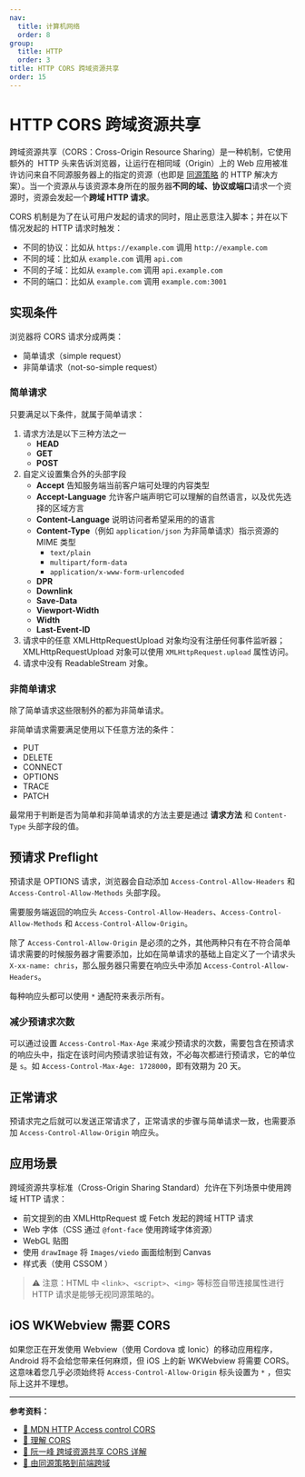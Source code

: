 ```yaml
---
nav:
  title: 计算机网络
  order: 8
group:
  title: HTTP
  order: 3
title: HTTP CORS 跨域资源共享
order: 15
---
```


# HTTP CORS 跨域资源共享

跨域资源共享（CORS：Cross-Origin Resource Sharing）是一种机制，它使用额外的  HTTP 头来告诉浏览器，让运行在相同域（Origin）上的 Web 应用被准许访问来自不同源服务器上的指定的资源（也即是 [同源策略](../frontend-security/same-origin-policy) 的 HTTP 解决方案）。当一个资源从与该资源本身所在的服务器**不同的域、协议或端口**请求一个资源时，资源会发起一个**跨域 HTTP 请求**。

CORS 机制是为了在认可用户发起的请求的同时，阻止恶意注入脚本；并在以下情况发起的 HTTP 请求时触发：

- 不同的协议：比如从 `https://example.com` 调用 `http://example.com`
- 不同的域：比如从 `example.com` 调用 `api.com`
- 不同的子域：比如从 `example.com` 调用 `api.example.com`
- 不同的端口：比如从 `example.com` 调用 `example.com:3001`

## 实现条件

浏览器将 CORS 请求分成两类：

- 简单请求（simple request）
- 非简单请求（not-so-simple request）

### 简单请求

只要满足以下条件，就属于简单请求：

1. 请求方法是以下三种方法之一
   - **HEAD**
   - **GET**
   - **POST**
2. 自定义设置集合外的头部字段
   - **Accept** 告知服务端当前客户端可处理的内容类型
   - **Accept-Language** 允许客户端声明它可以理解的自然语言，以及优先选择的区域方言
   - **Content-Language** 说明访问者希望采用的的语言
   - **Content-Type**（例如 `application/json` 为非简单请求）指示资源的 MIME 类型
     - `text/plain`
     - `multipart/form-data`
     - `application/x-www-form-urlencoded`
   - **DPR**
   - **Downlink**
   - **Save-Data**
   - **Viewport-Width**
   - **Width**
   - **Last-Event-ID**
3. 请求中的任意 XMLHttpRequestUpload 对象均没有注册任何事件监听器；XMLHttpRequestUpload 对象可以使用 `XMLHttpRequest.upload` 属性访问。
4. 请求中没有 ReadableStream 对象。

### 非简单请求

除了简单请求这些限制外的都为非简单请求。

非简单请求需要满足使用以下任意方法的条件：

- PUT
- DELETE
- CONNECT
- OPTIONS
- TRACE
- PATCH

最常用于判断是否为简单和非简单请求的方法主要是通过 **请求方法** 和 `Content-Type` 头部字段的值。

## 预请求 Preflight

预请求是 OPTIONS 请求，浏览器会自动添加 `Access-Control-Allow-Headers` 和 `Access-Control-Allow-Methods` 头部字段。

需要服务端返回的响应头 `Access-Control-Allow-Headers`、`Access-Control-Allow-Methods` 和 `Access-Control-Allow-Origin`。

除了 `Access-Control-Allow-Origin` 是必须的之外，其他两种只有在不符合简单请求需要的时候服务器才需要添加，比如在简单请求的基础上自定义了一个请求头 `X-xx-name: chris`，那么服务器只需要在响应头中添加 `Access-Control-Allow-Headers`。

每种响应头都可以使用 `*` 通配符来表示所有。

### 减少预请求次数

可以通过设置 `Access-Control-Max-Age` 来减少预请求的次数，需要包含在预请求的响应头中，指定在该时间内预请求验证有效，不必每次都进行预请求，它的单位是 `s`。如 `Access-Control-Max-Age: 1728000`，即有效期为 20 天。

## 正常请求

预请求完之后就可以发送正常请求了，正常请求的步骤与简单请求一致，也需要添加 `Access-Control-Allow-Origin` 响应头。

## 应用场景

跨域资源共享标准（Cross-Origin Sharing Standard）允许在下列场景中使用跨域 HTTP 请求：

- 前文提到的由 XMLHttpRequest 或 Fetch 发起的跨域 HTTP 请求
- Web 字体（CSS 通过 `@font-face` 使用跨域字体资源）
- WebGL 贴图
- 使用 `drawImage` 将 `Images/viedo` 画面绘制到 Canvas
- 样式表（使用 CSSOM ）

> ⚠️ 注意：HTML 中 `<link>`、`<script>`、`<img>` 等标签自带连接属性进行 HTTP 请求是能够无视同源策略的。

## iOS WKWebview 需要 CORS

如果您正在开发使用 Webview（使用 Cordova 或 Ionic）的移动应用程序，Android 将不会给您带来任何麻烦，但 iOS 上的新 WKWebview 将需要 CORS。这意味着您几乎必须始终将 `Access-Control-Allow-Origin` 标头设置为 `*` ，但实际上这并不理想。

---

**参考资料：**

- [📖 MDN HTTP Access control CORS](https://developer.mozilla.org/zh-CN/docs/Web/HTTP/Access_control_CORS)
- [📝 理解 CORS](https://juejin.im/post/5a97b5a3f265da23766ab19a)
- [📝 阮一峰 跨域资源共享 CORS 详解](http://www.ruanyifeng.com/blog/2016/04/cors.html)
- [📝 由同源策略到前端跨域](https://juejin.im/post/58f816198d6d81005874fd97)
